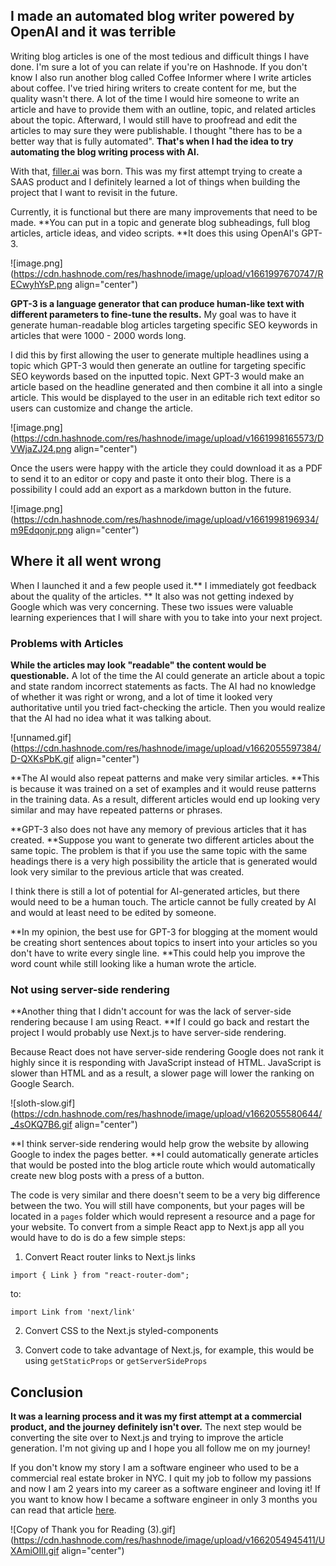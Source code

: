 ## I made an automated blog writer powered by OpenAI and it was terrible

Writing blog articles is one of the most tedious and difficult things I have done. I'm sure a lot of you can relate if you're on Hashnode. If you don't know I also run another blog called Coffee Informer where I write articles about coffee. I've tried hiring writers to create content for me, but the quality wasn't there. A lot of the time I would hire someone to write an article and have to provide them with an outline, topic, and related articles about the topic. Afterward, I would still have to proofread and edit the articles to may sure they were publishable. I thought "there has to be a better way that is fully automated". **That's when I had the idea to try automating the blog writing process with AI.**

With that, [filler.ai](https://www.filler.ai/) was born. This was my first attempt trying to create a SAAS product and I definitely learned a lot of things when building the project that I want to revisit in the future.

Currently, it is functional but there are many improvements that need to be made. **You can put in a topic and generate blog subheadings, full blog articles, article ideas, and video scripts. **It does this using OpenAI's GPT-3. 

![image.png](https://cdn.hashnode.com/res/hashnode/image/upload/v1661997670747/RECwyhYsP.png align="center")

**GPT-3 is a language generator that can produce human-like text with different parameters to fine-tune the results.** My goal was to have it generate human-readable blog articles targeting specific SEO keywords in articles that were 1000 - 2000 words long. 

I did this by first allowing the user to generate multiple headlines using a topic which GPT-3 would then generate an outline for targeting specific SEO keywords based on the inputted topic. Next GPT-3 would make an article based on the headline generated and then combine it all into a single article. This would be displayed to the user in an editable rich text editor so users can customize and change the article. 

![image.png](https://cdn.hashnode.com/res/hashnode/image/upload/v1661998165573/DVWjaZJ24.png align="center")

Once the users were happy with the article they could download it as a PDF to send it to an editor or copy and paste it onto their blog. There is a possibility I could add an export as a markdown button in the future. 

![image.png](https://cdn.hashnode.com/res/hashnode/image/upload/v1661998196934/m9Edqonjr.png align="center")

## Where it all went wrong

When I launched it and a few people used it.** I immediately got feedback about the quality of the articles.
** It also was not getting indexed by Google which was very concerning. These two issues were valuable learning experiences that I will share with you to take into your next project.

### Problems with Articles
**While the articles may look "readable" the content would be questionable.** A lot of the time the AI could generate an article about a topic and state random incorrect statements as facts. The AI had no knowledge of whether it was right or wrong, and a lot of time it looked very authoritative until you tried fact-checking the article. Then you would realize that the AI had no idea what it was talking about. 

![unnamed.gif](https://cdn.hashnode.com/res/hashnode/image/upload/v1662055597384/D-QXKsPbK.gif align="center")

**The AI would also repeat patterns and make very similar articles. **This is because it was trained on a set of examples and it would reuse patterns in the training data. As a result, different articles would end up looking very similar and may have repeated patterns or phrases.

**GPT-3 also does not have any memory of previous articles that it has created. **Suppose you want to generate two different articles about the same topic. The problem is that if you use the same topic with the same headings there is a very high possibility the article that is generated would look very similar to the previous article that was created. 

I think there is still a lot of potential for AI-generated articles, but there would need to be a human touch. The article cannot be fully created by AI and would at least need to be edited by someone. 

**In my opinion, the best use for GPT-3 for blogging at the moment would be creating short sentences about topics to insert into your articles so you don't have to write every single line. **This could help you improve the word count while still looking like a human wrote the article.

### Not using server-side rendering
**Another thing that I didn't account for was the lack of server-side rendering because I am using React. **If I could go back and restart the project I would probably use Next.js to have server-side rendering. 

Because React does not have server-side rendering Google does not rank it highly since it is responding with JavaScript instead of HTML. JavaScript is slower than HTML and as a result, a slower page will lower the ranking on Google Search. 

![sloth-slow.gif](https://cdn.hashnode.com/res/hashnode/image/upload/v1662055580644/_4sOKQ7B6.gif align="center")

**I think server-side rendering would help grow the website by allowing Google to index the pages better. **I could automatically generate articles that would be posted into the blog article route which would automatically create new blog posts with a press of a button. 

The code is very similar and there doesn't seem to be a very big difference between the two. You will still have components, but your pages will be located in a `pages` folder which would represent a resource and a page for your website. To convert from a simple React app to Next.js app all you would have to do is do a few simple steps:

1. Convert React router links to Next.js links
```
import { Link } from "react-router-dom";
```
to:
```
import Link from 'next/link'
```
2. Convert CSS to the Next.js styled-components 

3. Convert code to take advantage of Next.js, for example, this would be using `getStaticProps` or `getServerSideProps`

## Conclusion
**It was a learning process and it was my first attempt at a commercial product, and the journey definitely isn't over.** The next step would be converting the site over to Next.js and trying to improve the article generation. I'm not giving up and I hope you all follow me on my journey!

If you don't know my story I am a software engineer who used to be a commercial real estate broker in NYC. I quit my job to follow my passions and now I am 2 years into my career as a software engineer and loving it! If you want to know how I became a software engineer in only 3 months you can read that article [here](https://www.blog.edmondhui.com/software-engineer-in-3-months).

![Copy of Thank you for Reading (3).gif](https://cdn.hashnode.com/res/hashnode/image/upload/v1662054945411/UXAmiOIlI.gif align="center")
